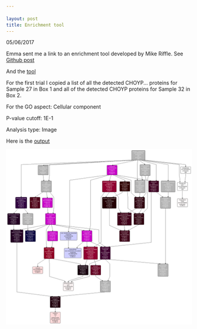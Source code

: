 ```yaml
---

layout: post
title: Enrichment tool
---
```


05/06/2017

Emma sent me a link to an enrichment tool developed by Mike Riffle. See [Github post](https://github.com/sr320/LabDocs/issues/601)

And the [tool](http://www.yeastrc.org/compgo_oyster/pages/goAnalysisForm.jsp)

For the first trial I copied a list of all the detected CHOYP... proteins for Sample 27 in Box 1 and all of the detected CHOYP proteins for Sample 32 in Box 2. 

For the GO aspect: Cellular component

P-value cutoff: 1E-1

Analysis type: Image

Here is the [output](https://raw.githubusercontent.com/Ellior2/Ellior2.github.io/master/images/EnrichmentCell27.32ALL.png)

![im](https://raw.githubusercontent.com/Ellior2/Ellior2.github.io/master/images/EnrichmentCell27.32ALL.png)